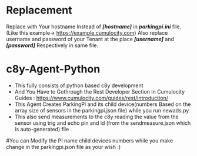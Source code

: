 # Replacement 
 Replace with Your hostname Instead of ***[hostname]*** in ***parkingpi.ini*** file.(Like this example-> https://example.cumulocity.com) 
 Also replace username and password of your Tenant at the place ***[username]*** and ***[password]*** Respectively in same file.

# c8y-Agent-Python
  * This fully consists of python based c8y development
  * And You Have to Gothrough the Rest Developer Section in Cumulocity Guides : https://www.cumulocity.com/guides/rest/introduction/
  * This Agent Creates ParkingPi and its child device(numbers Based on the array size of sensors in the parkingpi.json file) while you run newads.py
  * This also send measurements to the c8y reading the value from the sensor using trig and echo pin and id (from the sendmeasure.json which is auto-generated) file
  
  
 #You can Modify the PI name child devices numbers while you make change in the parkingpi.json file as your wish :)
